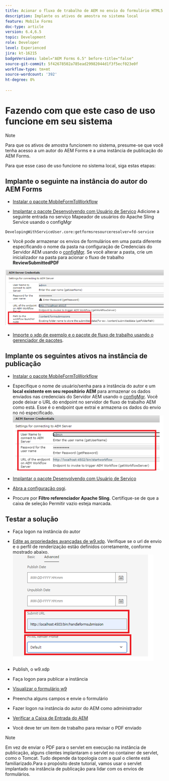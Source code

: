 ```yaml
---
title: Acionar o fluxo de trabalho de AEM no envio do formulário HTML5 - Colocando o caso de uso em funcionamento
description: Implante os ativos de amostra no sistema local
feature: Mobile Forms
doc-type: article
version: 6.4,6.5
topic: Development
role: Developer
level: Experienced
jira: kt-16215
badgeVersions: label="AEM Forms 6.5" before-title="false"
source-git-commit: 5f42678502a785ead29982044d1f3f5ecf023e0f
workflow-type: tm+mt
source-wordcount: '392'
ht-degree: 0%

---
```


# Fazendo com que este caso de uso funcione em seu sistema

>[!NOTE]
>
>Para que os ativos de amostra funcionem no sistema, presume-se que você tenha acesso a um autor do AEM Forms e a uma instância de publicação do AEM Forms.

Para que esse caso de uso funcione no sistema local, siga estas etapas:

## Implante o seguinte na instância do autor do AEM Forms

* [Instalar o pacote MobileFormToWorkflow](assets/MobileFormToWorkflow.core-1.0.0-SNAPSHOT.jar)

* [Implantar o pacote Desenvolvendo com Usuário de Serviço](https://experienceleague.adobe.com/docs/experience-manager-learn/assets/developingwithserviceuser.zip?lang=en)
Adicione a seguinte entrada no serviço Mapeador de usuários do Apache Sling Service usando o configMgr

```
DevelopingWithServiceUser.core:getformsresourceresolver=fd-service
```

* Você pode armazenar os envios de formulários em uma pasta diferente especificando o nome da pasta na configuração de Credenciais do Servidor AEM usando o [configMgr](http://localhost:4502/system/console/configMg). Se você alterar a pasta, crie um inicializador na pasta para acionar o fluxo de trabalho **ReviewSubmittedPDF**

![config-author](assets/author-config.png)
* [Importe o xdp de exemplo e o pacote de fluxo de trabalho usando o gerenciador de pacotes](assets/xdp-form-and-workflow.zip).


## Implante os seguintes ativos na instância de publicação

* [Instalar o pacote MobileFormToWorkflow](assets/MobileFormToWorkflow.core-1.0.0-SNAPSHOT.jar)

* Especifique o nome de usuário/senha para a instância do autor e um **local existente em seu repositório AEM** para armazenar os dados enviados nas credenciais do Servidor AEM usando o [configMgr](http://localhost:4503/system/console/configMgr). Você pode deixar o URL do endpoint no servidor de fluxo de trabalho AEM como está. Esse é o endpoint que extrai e armazena os dados do envio no nó especificado.
  ![publish-config](assets/publish-config.png)

* [Implantar o pacote Desenvolvendo com Usuário de Serviço](https://experienceleague.adobe.com/docs/experience-manager-learn/assets/developingwithserviceuser.zip?lang=en)
* [Abra a configuração osgi](http://localhost:4503/system/console/configMgr).
* Procure por **Filtro referenciador Apache Sling**. Certifique-se de que a caixa de seleção Permitir vazio esteja marcada.


## Testar a solução

* Faça logon na instância do autor
* [Edite as propriedades avançadas de w9.xdp](http://localhost:4502/libs/fd/fm/gui/content/forms/formmetadataeditor.html/content/dam/formsanddocuments/w9.xdp). Verifique se o url de envio e o perfil de renderização estão definidos corretamente, conforme mostrado abaixo.
  ![propriedades-avançadas-xdp](assets/mobile-form-properties.png)

* Publish, o w9.xdp
* Faça logon para publicar a instância
* [Visualizar o formulário w9](http://localhost:4503/content/dam/formsanddocuments/w9.xdp/jcr:content)
* Preencha alguns campos e envie o formulário
* Fazer logon na instância do autor do AEM como administrador
* [Verificar a Caixa de Entrada do AEM](http://localhost:4502/aem/inbox)
* Você deve ter um item de trabalho para revisar o PDF enviado

>[!NOTE]
>
>Em vez de enviar o PDF para o servlet em execução na instância de publicação, alguns clientes implantaram o servlet no container de servlet, como o Tomcat. Tudo depende da topologia com a qual o cliente está familiarizado.Para o propósito deste tutorial, vamos usar o servlet implantado na instância de publicação para lidar com os envios de formulários.
